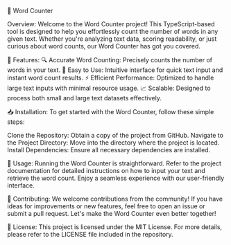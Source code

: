 📝 Word Counter

Overview:
Welcome to the Word Counter project! This TypeScript-based tool is designed to help you effortlessly count the number of words in any given text. Whether you're analyzing text data, scoring readability, or just curious about word counts, our Word Counter has got you covered.

🌟 Features:
🔍 Accurate Word Counting: Precisely counts the number of words in your text.
🚀 Easy to Use: Intuitive interface for quick text input and instant word count results.
⚡ Efficient Performance: Optimized to handle large text inputs with minimal resource usage.
📈 Scalable: Designed to process both small and large text datasets effectively.

📥 Installation:
To get started with the Word Counter, follow these simple steps:

Clone the Repository: Obtain a copy of the project from GitHub.
Navigate to the Project Directory: Move into the directory where the project is located.
Install Dependencies: Ensure all necessary dependencies are installed.

🚀 Usage:
Running the Word Counter is straightforward. Refer to the project documentation for detailed instructions on how to input your text and retrieve the word count. Enjoy a seamless experience with our user-friendly interface.

🤝 Contributing:
We welcome contributions from the community! If you have ideas for improvements or new features, feel free to open an issue or submit a pull request. Let's make the Word Counter even better together!

📜 License:
This project is licensed under the MIT License. For more details, please refer to the LICENSE file included in the repository.


